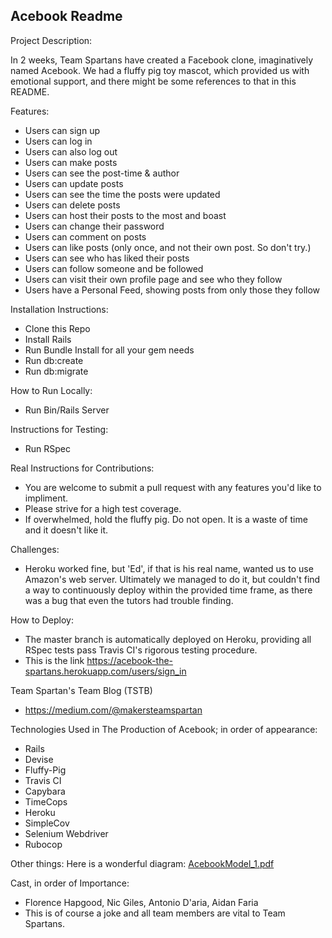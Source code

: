 
Acebook Readme
-----

Project Description:

In 2 weeks, Team Spartans have created a Facebook clone, imaginatively named Acebook. We had a fluffy pig toy mascot, which provided us with emotional support, and there might be some references to that in this README.

Features:
 - Users can sign up
 - Users can log in
 - Users can also log out
 - Users can make posts
 - Users can see the post-time & author
 - Users can update posts
 - Users can see the time the posts were updated
 - Users can delete posts
 - Users can host their posts to the most and boast
 - Users can change their password
 - Users can comment on posts
 - Users can like posts (only once, and not their own post. So don't try.)
 - Users can see who has liked their posts
 - Users can follow someone and be followed
 - Users can visit their own profile page and see who they follow
 - Users have a Personal Feed, showing posts from only those they follow


Installation Instructions:
  - Clone this Repo
  - Install Rails
  - Run Bundle Install for all your gem needs
  - Run db:create
  - Run db:migrate

How to Run Locally:
  - Run Bin/Rails Server

Instructions for Testing:
  - Run RSpec

Real Instructions for Contributions:
  - You are welcome to submit a pull request with any features you'd like to impliment.
  - Please strive for a high test coverage.
  - If overwhelmed, hold the fluffy pig. Do not open. It is a waste of time and it doesn't like it.

Challenges:
  - Heroku worked fine, but 'Ed', if that is his real name, wanted us to use Amazon's web server. Ultimately we managed to do it, but couldn't find a way to continuously deploy within the provided time frame, as there was a bug that even the tutors had trouble finding. 
  
How to Deploy:
  - The master branch is automatically deployed on Heroku, providing all RSpec tests pass Travis CI's rigorous testing procedure.
  - This is the link https://acebook-the-spartans.herokuapp.com/users/sign_in

Team Spartan's Team Blog (TSTB)
  - https://medium.com/@makersteamspartan

Technologies Used in The Production of Acebook; in order of appearance:
  - Rails 
  - Devise
  - Fluffy-Pig
  - Travis CI
  - Capybara
  - TimeCops
  - Heroku
  - SimpleCov
  - Selenium Webdriver
  - Rubocop
  
Other things:
Here is a wonderful diagram:
[AcebookModel_1.pdf](https://github.com/makersacademy/acebook-rails-template/files/2546120/AcebookModel_1.pdf)


Cast, in order of Importance:
  - Florence Hapgood, Nic Giles, Antonio D'aria, Aidan Faria
  - This is of course a joke and all team members are vital to Team Spartans.
  
